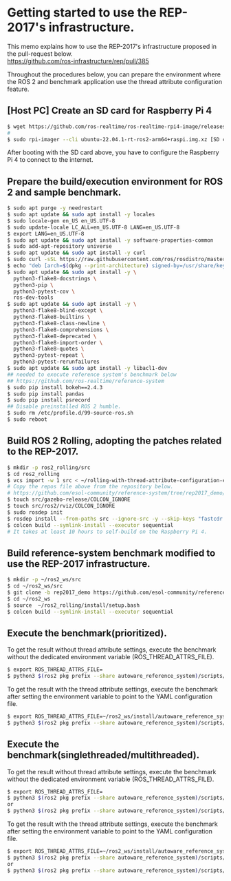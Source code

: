 # Getting started to use the REP-2017's infrastructure.
This memo explains how to use the REP-2017's infrastructure proposed in the pull-request below.  
https://github.com/ros-infrastructure/rep/pull/385  

Throughout the procedures below, you can prepare the environment where the ROS 2 and benchmark application use the thread attribute configuration feature.  

## [Host PC] Create an SD card for Raspberry Pi 4  
````bash
$ wget https://github.com/ros-realtime/ros-realtime-rpi4-image/releases/download/22.04.1_v5.15.39-rt42-raspi_ros2_humble/ubuntu-22.04.1-rt-ros2-arm64+raspi.img.xz
#
$ sudo rpi-imager --cli ubuntu-22.04.1-rt-ros2-arm64+raspi.img.xz [SD card's device node, e.g. /dev/sdc] 
````
After booting with the SD card above, you have to configure the Raspberry Pi 4 to connect to the internet.

## Prepare the build/execution environment for ROS 2 and sample benchmark.
````bash
$ sudo apt purge -y needrestart
$ sudo apt update && sudo apt install -y locales
$ sudo locale-gen en_US en_US.UTF-8
$ sudo update-locale LC_ALL=en_US.UTF-8 LANG=en_US.UTF-8
$ export LANG=en_US.UTF-8
$ sudo apt update && sudo apt install -y software-properties-common
$ sudo add-apt-repository universe
$ sudo apt update && sudo apt install -y curl
$ sudo curl -sSL https://raw.githubusercontent.com/ros/rosdistro/master/ros.key -o /usr/share/keyrings/ros-archive-keyring.gpg
$ echo "deb [arch=$(dpkg --print-architecture) signed-by=/usr/share/keyrings/ros-archive-keyring.gpg] http://packages.ros.org/ros2/ubuntu $(. /etc/os-release && echo $UBUNTU_CODENAME) main" | sudo tee /etc/apt/sources.list.d/ros2.list > /dev/null
$ sudo apt update && sudo apt install -y \
  python3-flake8-docstrings \
  python3-pip \
  python3-pytest-cov \
  ros-dev-tools
$ sudo apt update && sudo apt install -y \
  python3-flake8-blind-except \
  python3-flake8-builtins \
  python3-flake8-class-newline \
  python3-flake8-comprehensions \
  python3-flake8-deprecated \
  python3-flake8-import-order \
  python3-flake8-quotes \
  python3-pytest-repeat \
  python3-pytest-rerunfailures
$ sudo apt update && sudo apt install -y libacl1-dev
## needed to execute reference system's benchmark below
## https://github.com/ros-realtime/reference-system
$ sudo pip install bokeh==2.4.3
$ sudo pip install pandas
$ sudo pip install psrecord
## Disable preinstalled ROS 2 humble.
$ sudo rm /etc/profile.d/99-source-ros.sh
$ sudo reboot
````
## Build ROS 2 Rolling, adopting the patches related to the REP-2017.
````bash
$ mkdir -p ros2_rolling/src
$ cd ros2_rolling
$ vcs import -w 1 src < ~/rolling-with-thread-attribute-configuration-extention-rep2017.repos
# Copy the repos file above from the repository below.
# https://github.com/esol-community/reference-system/tree/rep2017_demo/misc
$ touch src/gazebo-release/COLCON_IGNORE
$ touch src/ros2/rviz/COLCON_IGNORE
$ sudo rosdep init
$ rosdep install --from-paths src --ignore-src -y --skip-keys "fastcdr rti-connext-dds-6.0.1 urdfdom_headers"
$ colcon build --symlink-install --executor sequential
# It takes at least 10 hours to self-build on the Raspberry Pi 4.
````

## Build reference-system benchmark modified to use the REP-2017 infrastructure.
````bash
$ mkdir -p ~/ros2_ws/src
$ cd ~/ros2_ws/src
$ git clone -b rep2017_demo https://github.com/esol-community/reference-system.git
$ cd ~/ros2_ws
$ source  ~/ros2_rolling/install/setup.bash
$ colcon build --symlink-install --executor sequential
````

## Execute the benchmark(prioritized).
To get the result without thread attribute settings, execute the benchmark 
without the dedicated environment variable (ROS_THREAD_ATTRS_FILE).
````bash
$ export ROS_THREAD_ATTRS_FILE= 
$ python3 $(ros2 pkg prefix --share autoware_reference_system)/scripts/benchmark.py 120 autoware_default_prioritized_using_rep2017
````
To get the result with the thread attribute settings, execute the benchmark after setting the environment variable to point to the YAML configuration file.
````bash
$ export ROS_THREAD_ATTRS_FILE=~/ros2_ws/install/autoware_reference_system/share/autoware_reference_system/cfg/thread_attr_for_prioritized.yaml
$ python3 $(ros2 pkg prefix --share autoware_reference_system)/scripts/benchmark.py 120 autoware_default_prioritized_using_rep2017
````

## Execute the benchmark(singlethreaded/multithreaded).
To get the result without thread attribute settings, execute the benchmark 
without the dedicated environment variable (ROS_THREAD_ATTRS_FILE).
````bash
$ export ROS_THREAD_ATTRS_FILE=
$ python3 $(ros2 pkg prefix --share autoware_reference_system)/scripts/benchmark.py 120 autoware_default_singlethreaded
or
$ python3 $(ros2 pkg prefix --share autoware_reference_system)/scripts/benchmark.py 120 autoware_default_multithreaded

````
To get the result with the thread attribute settings, execute the benchmark after setting the environment variable to point to the YAML configuration file.
````bash
$ export ROS_THREAD_ATTRS_FILE=~/ros2_ws/install/autoware_reference_system/share/autoware_reference_system/cfg/thread_attr_for_existing_executors.yaml
$ python3 $(ros2 pkg prefix --share autoware_reference_system)/scripts/benchmark.py 120 autoware_default_singlethreaded
or
$ python3 $(ros2 pkg prefix --share autoware_reference_system)/scripts/benchmark.py 120 autoware_default_multithreaded
````

